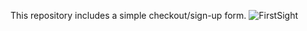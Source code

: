 This repository includes a simple checkout/sign-up form.
![FirstSight](https://user-images.githubusercontent.com/112636528/195841514-cda03632-f913-44ae-8b70-c525dfd2b84f.png)
